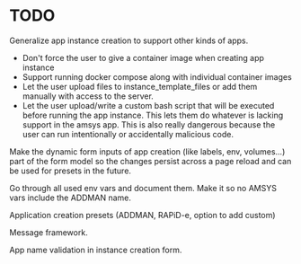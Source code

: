 # TODO

Generalize app instance creation to support other kinds of apps.
- Don't force the user to give a container image when creating app instance
- Support running docker compose along with individual container images
- Let the user upload files to instance_template_files or add them manually
  with access to the server.
- Let the user upload/write a custom bash script that will be executed before running
  the app instance. This lets them do whatever is lacking support in the amsys app.
  This is also really dangerous because the user can run intentionally or accidentally
  malicious code.

Make the dynamic form inputs of app creation (like labels, env, volumes...) part of
the form model so the changes persist across a page reload and can be used for
presets in the future.

Go through all used env vars and document them. Make it so no AMSYS vars include
the ADDMAN name.

Application creation presets (ADDMAN, RAPiD-e, option to add custom)

Message framework.

App name validation in instance creation form.

